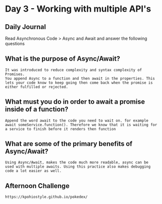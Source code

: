 # Day 3 - Working with multiple API's

## Daily Journal
Read Asynchronous Code > Async and Await and answer the following questions
## What is the purpose of Async/Await?
    It was introduced to reduce complexity and syntax complexity of Promises.
    You append Async to a function and then await in the properties. This lets your code know to keep going then come back when the promise is either fulfilled or rejected.
## What must you do in order to await a promise inside of a function?
    Append the word await to the code you need to wait on. for example await someService.function(). Therefore we know that it is waiting for a service to finish before it renders then function
## What are some of the primary benefits of Async/Await?
    Using Async/Await, makes the code much more readable, async can be used with multiple awaits. Using this practice also makes debugging code a lot easier as well.
## Afternoon Challenge
    https://kpohiostyle.github.io/pokedex/  